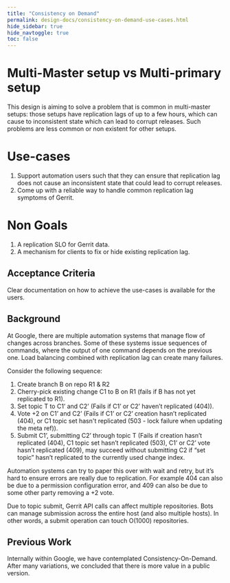 ```yaml
---
title: "Consistency on Demand"
permalink: design-docs/consistency-on-demand-use-cases.html
hide_sidebar: true
hide_navtoggle: true
toc: false
---
```


# <a id="setup"> Multi-Master setup vs Multi-primary setup
This design is aiming to solve a problem that is common in multi-master setups:
those setups have replication lags of up to a few hours, which can cause to
inconsistent state which can lead to corrupt releases. Such problems are less
common or non existent for other setups.

# <a id="use-cases"> Use-cases

1. Support automation users such that they can ensure that replication lag does
not cause an inconsistent state that could lead to corrupt releases.
2. Come up with a reliable way to handle common replication lag symptoms of
Gerrit.

# <a id="non-goals"> Non Goals

1. A replication SLO for Gerrit data.
2. A mechanism for clients to fix or hide existing replication lag.

## <a id="acceptance-criteria"> Acceptance Criteria

Clear documentation on how to achieve the use-cases is available for the users.

## <a id="background"> Background

At Google, there are multiple automation systems that manage flow of changes
across branches. Some of these systems issue sequences of commands, where the
output of one command depends on the previous one. Load balancing combined with
replication lag can create many failures.

Consider the following sequence:

1. Create branch B on repo R1 & R2
2. Cherry-pick existing change C1 to B on R1 (fails if B has not yet replicated
to R1).
3. Set topic T to C1’ and C2’ (Fails if C1’ or C2’ haven’t replicated (404)).
4. Vote +2 on C1’ and C2’ (Fails if C1’ or C2’ creation hasn’t replicated (404),
or C1 topic set hasn't replicated (503 - lock failure when updating the meta
ref)).
5. Submit C1’, submitting C2’ through topic T (Fails if creation hasn’t
replicated (404), C1 topic set hasn’t replicated (503), C1’ or C2’ vote hasn’t
replicated (409), may succeed without submitting C2 if “set topic” hasn’t
replicated to the currently used change index.

Automation systems can try to paper this over with wait and retry, but it’s hard
to ensure errors are really due to replication. For example 404 can also be due
to a permission configuration error, and 409 can also be due to some other party
removing a +2 vote.

Due to topic submit, Gerrit API calls can affect multiple repositories.
Bots can manage submission across the entire host (and also multiple hosts).
In other words, a submit operation can touch O(1000) repositories.

## <a id="previous-work"> Previous Work

Internally within Google, we have contemplated Consistency-On-Demand.
After many variations, we concluded that there is more value in a public version.

